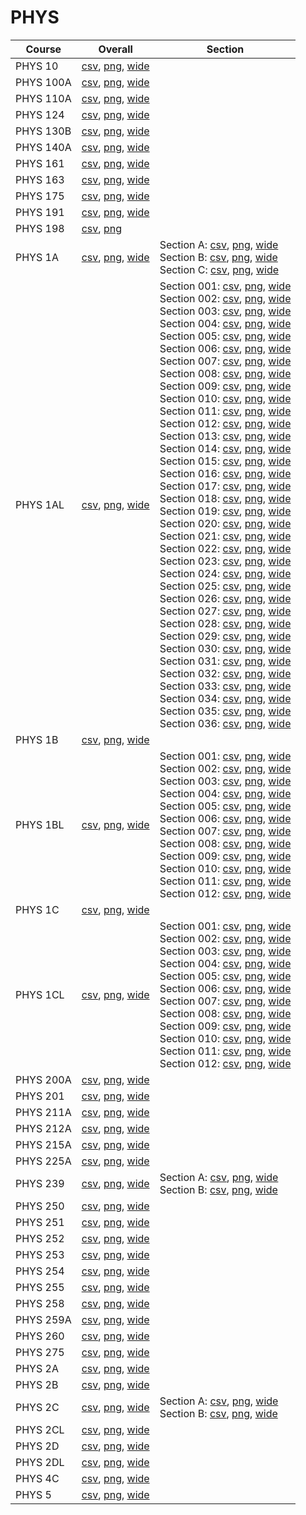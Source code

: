 # PHYS

| Course | Overall | Section |
| ------ | ------- | ------- |
| PHYS 10 | [csv](https://github.com/UCSD-Historical-Enrollment-Data/2023Fall/blob/main/overall/PHYS%2010.csv), [png](https://raw.githubusercontent.com/UCSD-Historical-Enrollment-Data/2023Fall/main/plot_overall/PHYS%2010.png), [wide](https://raw.githubusercontent.com/UCSD-Historical-Enrollment-Data/2023Fall/main/plot_overall_wide/PHYS%2010.png) |  |
| PHYS 100A | [csv](https://github.com/UCSD-Historical-Enrollment-Data/2023Fall/blob/main/overall/PHYS%20100A.csv), [png](https://raw.githubusercontent.com/UCSD-Historical-Enrollment-Data/2023Fall/main/plot_overall/PHYS%20100A.png), [wide](https://raw.githubusercontent.com/UCSD-Historical-Enrollment-Data/2023Fall/main/plot_overall_wide/PHYS%20100A.png) |  |
| PHYS 110A | [csv](https://github.com/UCSD-Historical-Enrollment-Data/2023Fall/blob/main/overall/PHYS%20110A.csv), [png](https://raw.githubusercontent.com/UCSD-Historical-Enrollment-Data/2023Fall/main/plot_overall/PHYS%20110A.png), [wide](https://raw.githubusercontent.com/UCSD-Historical-Enrollment-Data/2023Fall/main/plot_overall_wide/PHYS%20110A.png) |  |
| PHYS 124 | [csv](https://github.com/UCSD-Historical-Enrollment-Data/2023Fall/blob/main/overall/PHYS%20124.csv), [png](https://raw.githubusercontent.com/UCSD-Historical-Enrollment-Data/2023Fall/main/plot_overall/PHYS%20124.png), [wide](https://raw.githubusercontent.com/UCSD-Historical-Enrollment-Data/2023Fall/main/plot_overall_wide/PHYS%20124.png) |  |
| PHYS 130B | [csv](https://github.com/UCSD-Historical-Enrollment-Data/2023Fall/blob/main/overall/PHYS%20130B.csv), [png](https://raw.githubusercontent.com/UCSD-Historical-Enrollment-Data/2023Fall/main/plot_overall/PHYS%20130B.png), [wide](https://raw.githubusercontent.com/UCSD-Historical-Enrollment-Data/2023Fall/main/plot_overall_wide/PHYS%20130B.png) |  |
| PHYS 140A | [csv](https://github.com/UCSD-Historical-Enrollment-Data/2023Fall/blob/main/overall/PHYS%20140A.csv), [png](https://raw.githubusercontent.com/UCSD-Historical-Enrollment-Data/2023Fall/main/plot_overall/PHYS%20140A.png), [wide](https://raw.githubusercontent.com/UCSD-Historical-Enrollment-Data/2023Fall/main/plot_overall_wide/PHYS%20140A.png) |  |
| PHYS 161 | [csv](https://github.com/UCSD-Historical-Enrollment-Data/2023Fall/blob/main/overall/PHYS%20161.csv), [png](https://raw.githubusercontent.com/UCSD-Historical-Enrollment-Data/2023Fall/main/plot_overall/PHYS%20161.png), [wide](https://raw.githubusercontent.com/UCSD-Historical-Enrollment-Data/2023Fall/main/plot_overall_wide/PHYS%20161.png) |  |
| PHYS 163 | [csv](https://github.com/UCSD-Historical-Enrollment-Data/2023Fall/blob/main/overall/PHYS%20163.csv), [png](https://raw.githubusercontent.com/UCSD-Historical-Enrollment-Data/2023Fall/main/plot_overall/PHYS%20163.png), [wide](https://raw.githubusercontent.com/UCSD-Historical-Enrollment-Data/2023Fall/main/plot_overall_wide/PHYS%20163.png) |  |
| PHYS 175 | [csv](https://github.com/UCSD-Historical-Enrollment-Data/2023Fall/blob/main/overall/PHYS%20175.csv), [png](https://raw.githubusercontent.com/UCSD-Historical-Enrollment-Data/2023Fall/main/plot_overall/PHYS%20175.png), [wide](https://raw.githubusercontent.com/UCSD-Historical-Enrollment-Data/2023Fall/main/plot_overall_wide/PHYS%20175.png) |  |
| PHYS 191 | [csv](https://github.com/UCSD-Historical-Enrollment-Data/2023Fall/blob/main/overall/PHYS%20191.csv), [png](https://raw.githubusercontent.com/UCSD-Historical-Enrollment-Data/2023Fall/main/plot_overall/PHYS%20191.png), [wide](https://raw.githubusercontent.com/UCSD-Historical-Enrollment-Data/2023Fall/main/plot_overall_wide/PHYS%20191.png) |  |
| PHYS 198 | [csv](https://github.com/UCSD-Historical-Enrollment-Data/2023Fall/blob/main/overall/PHYS%20198.csv), [png](https://raw.githubusercontent.com/UCSD-Historical-Enrollment-Data/2023Fall/main/plot_overall/PHYS%20198.png) |  |
| PHYS 1A | [csv](https://github.com/UCSD-Historical-Enrollment-Data/2023Fall/blob/main/overall/PHYS%201A.csv), [png](https://raw.githubusercontent.com/UCSD-Historical-Enrollment-Data/2023Fall/main/plot_overall/PHYS%201A.png), [wide](https://raw.githubusercontent.com/UCSD-Historical-Enrollment-Data/2023Fall/main/plot_overall_wide/PHYS%201A.png) | Section A: [csv](https://github.com/UCSD-Historical-Enrollment-Data/2023Fall/blob/main/section/PHYS%201A_A.csv), [png](https://raw.githubusercontent.com/UCSD-Historical-Enrollment-Data/2023Fall/main/plot_section/PHYS%201A_A.png), [wide](https://raw.githubusercontent.com/UCSD-Historical-Enrollment-Data/2023Fall/main/plot_section_wide/PHYS%201A_A.png)<br>Section B: [csv](https://github.com/UCSD-Historical-Enrollment-Data/2023Fall/blob/main/section/PHYS%201A_B.csv), [png](https://raw.githubusercontent.com/UCSD-Historical-Enrollment-Data/2023Fall/main/plot_section/PHYS%201A_B.png), [wide](https://raw.githubusercontent.com/UCSD-Historical-Enrollment-Data/2023Fall/main/plot_section_wide/PHYS%201A_B.png)<br>Section C: [csv](https://github.com/UCSD-Historical-Enrollment-Data/2023Fall/blob/main/section/PHYS%201A_C.csv), [png](https://raw.githubusercontent.com/UCSD-Historical-Enrollment-Data/2023Fall/main/plot_section/PHYS%201A_C.png), [wide](https://raw.githubusercontent.com/UCSD-Historical-Enrollment-Data/2023Fall/main/plot_section_wide/PHYS%201A_C.png) |
| PHYS 1AL | [csv](https://github.com/UCSD-Historical-Enrollment-Data/2023Fall/blob/main/overall/PHYS%201AL.csv), [png](https://raw.githubusercontent.com/UCSD-Historical-Enrollment-Data/2023Fall/main/plot_overall/PHYS%201AL.png), [wide](https://raw.githubusercontent.com/UCSD-Historical-Enrollment-Data/2023Fall/main/plot_overall_wide/PHYS%201AL.png) | Section 001: [csv](https://github.com/UCSD-Historical-Enrollment-Data/2023Fall/blob/main/section/PHYS%201AL_001.csv), [png](https://raw.githubusercontent.com/UCSD-Historical-Enrollment-Data/2023Fall/main/plot_section/PHYS%201AL_001.png), [wide](https://raw.githubusercontent.com/UCSD-Historical-Enrollment-Data/2023Fall/main/plot_section_wide/PHYS%201AL_001.png)<br>Section 002: [csv](https://github.com/UCSD-Historical-Enrollment-Data/2023Fall/blob/main/section/PHYS%201AL_002.csv), [png](https://raw.githubusercontent.com/UCSD-Historical-Enrollment-Data/2023Fall/main/plot_section/PHYS%201AL_002.png), [wide](https://raw.githubusercontent.com/UCSD-Historical-Enrollment-Data/2023Fall/main/plot_section_wide/PHYS%201AL_002.png)<br>Section 003: [csv](https://github.com/UCSD-Historical-Enrollment-Data/2023Fall/blob/main/section/PHYS%201AL_003.csv), [png](https://raw.githubusercontent.com/UCSD-Historical-Enrollment-Data/2023Fall/main/plot_section/PHYS%201AL_003.png), [wide](https://raw.githubusercontent.com/UCSD-Historical-Enrollment-Data/2023Fall/main/plot_section_wide/PHYS%201AL_003.png)<br>Section 004: [csv](https://github.com/UCSD-Historical-Enrollment-Data/2023Fall/blob/main/section/PHYS%201AL_004.csv), [png](https://raw.githubusercontent.com/UCSD-Historical-Enrollment-Data/2023Fall/main/plot_section/PHYS%201AL_004.png), [wide](https://raw.githubusercontent.com/UCSD-Historical-Enrollment-Data/2023Fall/main/plot_section_wide/PHYS%201AL_004.png)<br>Section 005: [csv](https://github.com/UCSD-Historical-Enrollment-Data/2023Fall/blob/main/section/PHYS%201AL_005.csv), [png](https://raw.githubusercontent.com/UCSD-Historical-Enrollment-Data/2023Fall/main/plot_section/PHYS%201AL_005.png), [wide](https://raw.githubusercontent.com/UCSD-Historical-Enrollment-Data/2023Fall/main/plot_section_wide/PHYS%201AL_005.png)<br>Section 006: [csv](https://github.com/UCSD-Historical-Enrollment-Data/2023Fall/blob/main/section/PHYS%201AL_006.csv), [png](https://raw.githubusercontent.com/UCSD-Historical-Enrollment-Data/2023Fall/main/plot_section/PHYS%201AL_006.png), [wide](https://raw.githubusercontent.com/UCSD-Historical-Enrollment-Data/2023Fall/main/plot_section_wide/PHYS%201AL_006.png)<br>Section 007: [csv](https://github.com/UCSD-Historical-Enrollment-Data/2023Fall/blob/main/section/PHYS%201AL_007.csv), [png](https://raw.githubusercontent.com/UCSD-Historical-Enrollment-Data/2023Fall/main/plot_section/PHYS%201AL_007.png), [wide](https://raw.githubusercontent.com/UCSD-Historical-Enrollment-Data/2023Fall/main/plot_section_wide/PHYS%201AL_007.png)<br>Section 008: [csv](https://github.com/UCSD-Historical-Enrollment-Data/2023Fall/blob/main/section/PHYS%201AL_008.csv), [png](https://raw.githubusercontent.com/UCSD-Historical-Enrollment-Data/2023Fall/main/plot_section/PHYS%201AL_008.png), [wide](https://raw.githubusercontent.com/UCSD-Historical-Enrollment-Data/2023Fall/main/plot_section_wide/PHYS%201AL_008.png)<br>Section 009: [csv](https://github.com/UCSD-Historical-Enrollment-Data/2023Fall/blob/main/section/PHYS%201AL_009.csv), [png](https://raw.githubusercontent.com/UCSD-Historical-Enrollment-Data/2023Fall/main/plot_section/PHYS%201AL_009.png), [wide](https://raw.githubusercontent.com/UCSD-Historical-Enrollment-Data/2023Fall/main/plot_section_wide/PHYS%201AL_009.png)<br>Section 010: [csv](https://github.com/UCSD-Historical-Enrollment-Data/2023Fall/blob/main/section/PHYS%201AL_010.csv), [png](https://raw.githubusercontent.com/UCSD-Historical-Enrollment-Data/2023Fall/main/plot_section/PHYS%201AL_010.png), [wide](https://raw.githubusercontent.com/UCSD-Historical-Enrollment-Data/2023Fall/main/plot_section_wide/PHYS%201AL_010.png)<br>Section 011: [csv](https://github.com/UCSD-Historical-Enrollment-Data/2023Fall/blob/main/section/PHYS%201AL_011.csv), [png](https://raw.githubusercontent.com/UCSD-Historical-Enrollment-Data/2023Fall/main/plot_section/PHYS%201AL_011.png), [wide](https://raw.githubusercontent.com/UCSD-Historical-Enrollment-Data/2023Fall/main/plot_section_wide/PHYS%201AL_011.png)<br>Section 012: [csv](https://github.com/UCSD-Historical-Enrollment-Data/2023Fall/blob/main/section/PHYS%201AL_012.csv), [png](https://raw.githubusercontent.com/UCSD-Historical-Enrollment-Data/2023Fall/main/plot_section/PHYS%201AL_012.png), [wide](https://raw.githubusercontent.com/UCSD-Historical-Enrollment-Data/2023Fall/main/plot_section_wide/PHYS%201AL_012.png)<br>Section 013: [csv](https://github.com/UCSD-Historical-Enrollment-Data/2023Fall/blob/main/section/PHYS%201AL_013.csv), [png](https://raw.githubusercontent.com/UCSD-Historical-Enrollment-Data/2023Fall/main/plot_section/PHYS%201AL_013.png), [wide](https://raw.githubusercontent.com/UCSD-Historical-Enrollment-Data/2023Fall/main/plot_section_wide/PHYS%201AL_013.png)<br>Section 014: [csv](https://github.com/UCSD-Historical-Enrollment-Data/2023Fall/blob/main/section/PHYS%201AL_014.csv), [png](https://raw.githubusercontent.com/UCSD-Historical-Enrollment-Data/2023Fall/main/plot_section/PHYS%201AL_014.png), [wide](https://raw.githubusercontent.com/UCSD-Historical-Enrollment-Data/2023Fall/main/plot_section_wide/PHYS%201AL_014.png)<br>Section 015: [csv](https://github.com/UCSD-Historical-Enrollment-Data/2023Fall/blob/main/section/PHYS%201AL_015.csv), [png](https://raw.githubusercontent.com/UCSD-Historical-Enrollment-Data/2023Fall/main/plot_section/PHYS%201AL_015.png), [wide](https://raw.githubusercontent.com/UCSD-Historical-Enrollment-Data/2023Fall/main/plot_section_wide/PHYS%201AL_015.png)<br>Section 016: [csv](https://github.com/UCSD-Historical-Enrollment-Data/2023Fall/blob/main/section/PHYS%201AL_016.csv), [png](https://raw.githubusercontent.com/UCSD-Historical-Enrollment-Data/2023Fall/main/plot_section/PHYS%201AL_016.png), [wide](https://raw.githubusercontent.com/UCSD-Historical-Enrollment-Data/2023Fall/main/plot_section_wide/PHYS%201AL_016.png)<br>Section 017: [csv](https://github.com/UCSD-Historical-Enrollment-Data/2023Fall/blob/main/section/PHYS%201AL_017.csv), [png](https://raw.githubusercontent.com/UCSD-Historical-Enrollment-Data/2023Fall/main/plot_section/PHYS%201AL_017.png), [wide](https://raw.githubusercontent.com/UCSD-Historical-Enrollment-Data/2023Fall/main/plot_section_wide/PHYS%201AL_017.png)<br>Section 018: [csv](https://github.com/UCSD-Historical-Enrollment-Data/2023Fall/blob/main/section/PHYS%201AL_018.csv), [png](https://raw.githubusercontent.com/UCSD-Historical-Enrollment-Data/2023Fall/main/plot_section/PHYS%201AL_018.png), [wide](https://raw.githubusercontent.com/UCSD-Historical-Enrollment-Data/2023Fall/main/plot_section_wide/PHYS%201AL_018.png)<br>Section 019: [csv](https://github.com/UCSD-Historical-Enrollment-Data/2023Fall/blob/main/section/PHYS%201AL_019.csv), [png](https://raw.githubusercontent.com/UCSD-Historical-Enrollment-Data/2023Fall/main/plot_section/PHYS%201AL_019.png), [wide](https://raw.githubusercontent.com/UCSD-Historical-Enrollment-Data/2023Fall/main/plot_section_wide/PHYS%201AL_019.png)<br>Section 020: [csv](https://github.com/UCSD-Historical-Enrollment-Data/2023Fall/blob/main/section/PHYS%201AL_020.csv), [png](https://raw.githubusercontent.com/UCSD-Historical-Enrollment-Data/2023Fall/main/plot_section/PHYS%201AL_020.png), [wide](https://raw.githubusercontent.com/UCSD-Historical-Enrollment-Data/2023Fall/main/plot_section_wide/PHYS%201AL_020.png)<br>Section 021: [csv](https://github.com/UCSD-Historical-Enrollment-Data/2023Fall/blob/main/section/PHYS%201AL_021.csv), [png](https://raw.githubusercontent.com/UCSD-Historical-Enrollment-Data/2023Fall/main/plot_section/PHYS%201AL_021.png), [wide](https://raw.githubusercontent.com/UCSD-Historical-Enrollment-Data/2023Fall/main/plot_section_wide/PHYS%201AL_021.png)<br>Section 022: [csv](https://github.com/UCSD-Historical-Enrollment-Data/2023Fall/blob/main/section/PHYS%201AL_022.csv), [png](https://raw.githubusercontent.com/UCSD-Historical-Enrollment-Data/2023Fall/main/plot_section/PHYS%201AL_022.png), [wide](https://raw.githubusercontent.com/UCSD-Historical-Enrollment-Data/2023Fall/main/plot_section_wide/PHYS%201AL_022.png)<br>Section 023: [csv](https://github.com/UCSD-Historical-Enrollment-Data/2023Fall/blob/main/section/PHYS%201AL_023.csv), [png](https://raw.githubusercontent.com/UCSD-Historical-Enrollment-Data/2023Fall/main/plot_section/PHYS%201AL_023.png), [wide](https://raw.githubusercontent.com/UCSD-Historical-Enrollment-Data/2023Fall/main/plot_section_wide/PHYS%201AL_023.png)<br>Section 024: [csv](https://github.com/UCSD-Historical-Enrollment-Data/2023Fall/blob/main/section/PHYS%201AL_024.csv), [png](https://raw.githubusercontent.com/UCSD-Historical-Enrollment-Data/2023Fall/main/plot_section/PHYS%201AL_024.png), [wide](https://raw.githubusercontent.com/UCSD-Historical-Enrollment-Data/2023Fall/main/plot_section_wide/PHYS%201AL_024.png)<br>Section 025: [csv](https://github.com/UCSD-Historical-Enrollment-Data/2023Fall/blob/main/section/PHYS%201AL_025.csv), [png](https://raw.githubusercontent.com/UCSD-Historical-Enrollment-Data/2023Fall/main/plot_section/PHYS%201AL_025.png), [wide](https://raw.githubusercontent.com/UCSD-Historical-Enrollment-Data/2023Fall/main/plot_section_wide/PHYS%201AL_025.png)<br>Section 026: [csv](https://github.com/UCSD-Historical-Enrollment-Data/2023Fall/blob/main/section/PHYS%201AL_026.csv), [png](https://raw.githubusercontent.com/UCSD-Historical-Enrollment-Data/2023Fall/main/plot_section/PHYS%201AL_026.png), [wide](https://raw.githubusercontent.com/UCSD-Historical-Enrollment-Data/2023Fall/main/plot_section_wide/PHYS%201AL_026.png)<br>Section 027: [csv](https://github.com/UCSD-Historical-Enrollment-Data/2023Fall/blob/main/section/PHYS%201AL_027.csv), [png](https://raw.githubusercontent.com/UCSD-Historical-Enrollment-Data/2023Fall/main/plot_section/PHYS%201AL_027.png), [wide](https://raw.githubusercontent.com/UCSD-Historical-Enrollment-Data/2023Fall/main/plot_section_wide/PHYS%201AL_027.png)<br>Section 028: [csv](https://github.com/UCSD-Historical-Enrollment-Data/2023Fall/blob/main/section/PHYS%201AL_028.csv), [png](https://raw.githubusercontent.com/UCSD-Historical-Enrollment-Data/2023Fall/main/plot_section/PHYS%201AL_028.png), [wide](https://raw.githubusercontent.com/UCSD-Historical-Enrollment-Data/2023Fall/main/plot_section_wide/PHYS%201AL_028.png)<br>Section 029: [csv](https://github.com/UCSD-Historical-Enrollment-Data/2023Fall/blob/main/section/PHYS%201AL_029.csv), [png](https://raw.githubusercontent.com/UCSD-Historical-Enrollment-Data/2023Fall/main/plot_section/PHYS%201AL_029.png), [wide](https://raw.githubusercontent.com/UCSD-Historical-Enrollment-Data/2023Fall/main/plot_section_wide/PHYS%201AL_029.png)<br>Section 030: [csv](https://github.com/UCSD-Historical-Enrollment-Data/2023Fall/blob/main/section/PHYS%201AL_030.csv), [png](https://raw.githubusercontent.com/UCSD-Historical-Enrollment-Data/2023Fall/main/plot_section/PHYS%201AL_030.png), [wide](https://raw.githubusercontent.com/UCSD-Historical-Enrollment-Data/2023Fall/main/plot_section_wide/PHYS%201AL_030.png)<br>Section 031: [csv](https://github.com/UCSD-Historical-Enrollment-Data/2023Fall/blob/main/section/PHYS%201AL_031.csv), [png](https://raw.githubusercontent.com/UCSD-Historical-Enrollment-Data/2023Fall/main/plot_section/PHYS%201AL_031.png), [wide](https://raw.githubusercontent.com/UCSD-Historical-Enrollment-Data/2023Fall/main/plot_section_wide/PHYS%201AL_031.png)<br>Section 032: [csv](https://github.com/UCSD-Historical-Enrollment-Data/2023Fall/blob/main/section/PHYS%201AL_032.csv), [png](https://raw.githubusercontent.com/UCSD-Historical-Enrollment-Data/2023Fall/main/plot_section/PHYS%201AL_032.png), [wide](https://raw.githubusercontent.com/UCSD-Historical-Enrollment-Data/2023Fall/main/plot_section_wide/PHYS%201AL_032.png)<br>Section 033: [csv](https://github.com/UCSD-Historical-Enrollment-Data/2023Fall/blob/main/section/PHYS%201AL_033.csv), [png](https://raw.githubusercontent.com/UCSD-Historical-Enrollment-Data/2023Fall/main/plot_section/PHYS%201AL_033.png), [wide](https://raw.githubusercontent.com/UCSD-Historical-Enrollment-Data/2023Fall/main/plot_section_wide/PHYS%201AL_033.png)<br>Section 034: [csv](https://github.com/UCSD-Historical-Enrollment-Data/2023Fall/blob/main/section/PHYS%201AL_034.csv), [png](https://raw.githubusercontent.com/UCSD-Historical-Enrollment-Data/2023Fall/main/plot_section/PHYS%201AL_034.png), [wide](https://raw.githubusercontent.com/UCSD-Historical-Enrollment-Data/2023Fall/main/plot_section_wide/PHYS%201AL_034.png)<br>Section 035: [csv](https://github.com/UCSD-Historical-Enrollment-Data/2023Fall/blob/main/section/PHYS%201AL_035.csv), [png](https://raw.githubusercontent.com/UCSD-Historical-Enrollment-Data/2023Fall/main/plot_section/PHYS%201AL_035.png), [wide](https://raw.githubusercontent.com/UCSD-Historical-Enrollment-Data/2023Fall/main/plot_section_wide/PHYS%201AL_035.png)<br>Section 036: [csv](https://github.com/UCSD-Historical-Enrollment-Data/2023Fall/blob/main/section/PHYS%201AL_036.csv), [png](https://raw.githubusercontent.com/UCSD-Historical-Enrollment-Data/2023Fall/main/plot_section/PHYS%201AL_036.png), [wide](https://raw.githubusercontent.com/UCSD-Historical-Enrollment-Data/2023Fall/main/plot_section_wide/PHYS%201AL_036.png) |
| PHYS 1B | [csv](https://github.com/UCSD-Historical-Enrollment-Data/2023Fall/blob/main/overall/PHYS%201B.csv), [png](https://raw.githubusercontent.com/UCSD-Historical-Enrollment-Data/2023Fall/main/plot_overall/PHYS%201B.png), [wide](https://raw.githubusercontent.com/UCSD-Historical-Enrollment-Data/2023Fall/main/plot_overall_wide/PHYS%201B.png) |  |
| PHYS 1BL | [csv](https://github.com/UCSD-Historical-Enrollment-Data/2023Fall/blob/main/overall/PHYS%201BL.csv), [png](https://raw.githubusercontent.com/UCSD-Historical-Enrollment-Data/2023Fall/main/plot_overall/PHYS%201BL.png), [wide](https://raw.githubusercontent.com/UCSD-Historical-Enrollment-Data/2023Fall/main/plot_overall_wide/PHYS%201BL.png) | Section 001: [csv](https://github.com/UCSD-Historical-Enrollment-Data/2023Fall/blob/main/section/PHYS%201BL_001.csv), [png](https://raw.githubusercontent.com/UCSD-Historical-Enrollment-Data/2023Fall/main/plot_section/PHYS%201BL_001.png), [wide](https://raw.githubusercontent.com/UCSD-Historical-Enrollment-Data/2023Fall/main/plot_section_wide/PHYS%201BL_001.png)<br>Section 002: [csv](https://github.com/UCSD-Historical-Enrollment-Data/2023Fall/blob/main/section/PHYS%201BL_002.csv), [png](https://raw.githubusercontent.com/UCSD-Historical-Enrollment-Data/2023Fall/main/plot_section/PHYS%201BL_002.png), [wide](https://raw.githubusercontent.com/UCSD-Historical-Enrollment-Data/2023Fall/main/plot_section_wide/PHYS%201BL_002.png)<br>Section 003: [csv](https://github.com/UCSD-Historical-Enrollment-Data/2023Fall/blob/main/section/PHYS%201BL_003.csv), [png](https://raw.githubusercontent.com/UCSD-Historical-Enrollment-Data/2023Fall/main/plot_section/PHYS%201BL_003.png), [wide](https://raw.githubusercontent.com/UCSD-Historical-Enrollment-Data/2023Fall/main/plot_section_wide/PHYS%201BL_003.png)<br>Section 004: [csv](https://github.com/UCSD-Historical-Enrollment-Data/2023Fall/blob/main/section/PHYS%201BL_004.csv), [png](https://raw.githubusercontent.com/UCSD-Historical-Enrollment-Data/2023Fall/main/plot_section/PHYS%201BL_004.png), [wide](https://raw.githubusercontent.com/UCSD-Historical-Enrollment-Data/2023Fall/main/plot_section_wide/PHYS%201BL_004.png)<br>Section 005: [csv](https://github.com/UCSD-Historical-Enrollment-Data/2023Fall/blob/main/section/PHYS%201BL_005.csv), [png](https://raw.githubusercontent.com/UCSD-Historical-Enrollment-Data/2023Fall/main/plot_section/PHYS%201BL_005.png), [wide](https://raw.githubusercontent.com/UCSD-Historical-Enrollment-Data/2023Fall/main/plot_section_wide/PHYS%201BL_005.png)<br>Section 006: [csv](https://github.com/UCSD-Historical-Enrollment-Data/2023Fall/blob/main/section/PHYS%201BL_006.csv), [png](https://raw.githubusercontent.com/UCSD-Historical-Enrollment-Data/2023Fall/main/plot_section/PHYS%201BL_006.png), [wide](https://raw.githubusercontent.com/UCSD-Historical-Enrollment-Data/2023Fall/main/plot_section_wide/PHYS%201BL_006.png)<br>Section 007: [csv](https://github.com/UCSD-Historical-Enrollment-Data/2023Fall/blob/main/section/PHYS%201BL_007.csv), [png](https://raw.githubusercontent.com/UCSD-Historical-Enrollment-Data/2023Fall/main/plot_section/PHYS%201BL_007.png), [wide](https://raw.githubusercontent.com/UCSD-Historical-Enrollment-Data/2023Fall/main/plot_section_wide/PHYS%201BL_007.png)<br>Section 008: [csv](https://github.com/UCSD-Historical-Enrollment-Data/2023Fall/blob/main/section/PHYS%201BL_008.csv), [png](https://raw.githubusercontent.com/UCSD-Historical-Enrollment-Data/2023Fall/main/plot_section/PHYS%201BL_008.png), [wide](https://raw.githubusercontent.com/UCSD-Historical-Enrollment-Data/2023Fall/main/plot_section_wide/PHYS%201BL_008.png)<br>Section 009: [csv](https://github.com/UCSD-Historical-Enrollment-Data/2023Fall/blob/main/section/PHYS%201BL_009.csv), [png](https://raw.githubusercontent.com/UCSD-Historical-Enrollment-Data/2023Fall/main/plot_section/PHYS%201BL_009.png), [wide](https://raw.githubusercontent.com/UCSD-Historical-Enrollment-Data/2023Fall/main/plot_section_wide/PHYS%201BL_009.png)<br>Section 010: [csv](https://github.com/UCSD-Historical-Enrollment-Data/2023Fall/blob/main/section/PHYS%201BL_010.csv), [png](https://raw.githubusercontent.com/UCSD-Historical-Enrollment-Data/2023Fall/main/plot_section/PHYS%201BL_010.png), [wide](https://raw.githubusercontent.com/UCSD-Historical-Enrollment-Data/2023Fall/main/plot_section_wide/PHYS%201BL_010.png)<br>Section 011: [csv](https://github.com/UCSD-Historical-Enrollment-Data/2023Fall/blob/main/section/PHYS%201BL_011.csv), [png](https://raw.githubusercontent.com/UCSD-Historical-Enrollment-Data/2023Fall/main/plot_section/PHYS%201BL_011.png), [wide](https://raw.githubusercontent.com/UCSD-Historical-Enrollment-Data/2023Fall/main/plot_section_wide/PHYS%201BL_011.png)<br>Section 012: [csv](https://github.com/UCSD-Historical-Enrollment-Data/2023Fall/blob/main/section/PHYS%201BL_012.csv), [png](https://raw.githubusercontent.com/UCSD-Historical-Enrollment-Data/2023Fall/main/plot_section/PHYS%201BL_012.png), [wide](https://raw.githubusercontent.com/UCSD-Historical-Enrollment-Data/2023Fall/main/plot_section_wide/PHYS%201BL_012.png) |
| PHYS 1C | [csv](https://github.com/UCSD-Historical-Enrollment-Data/2023Fall/blob/main/overall/PHYS%201C.csv), [png](https://raw.githubusercontent.com/UCSD-Historical-Enrollment-Data/2023Fall/main/plot_overall/PHYS%201C.png), [wide](https://raw.githubusercontent.com/UCSD-Historical-Enrollment-Data/2023Fall/main/plot_overall_wide/PHYS%201C.png) |  |
| PHYS 1CL | [csv](https://github.com/UCSD-Historical-Enrollment-Data/2023Fall/blob/main/overall/PHYS%201CL.csv), [png](https://raw.githubusercontent.com/UCSD-Historical-Enrollment-Data/2023Fall/main/plot_overall/PHYS%201CL.png), [wide](https://raw.githubusercontent.com/UCSD-Historical-Enrollment-Data/2023Fall/main/plot_overall_wide/PHYS%201CL.png) | Section 001: [csv](https://github.com/UCSD-Historical-Enrollment-Data/2023Fall/blob/main/section/PHYS%201CL_001.csv), [png](https://raw.githubusercontent.com/UCSD-Historical-Enrollment-Data/2023Fall/main/plot_section/PHYS%201CL_001.png), [wide](https://raw.githubusercontent.com/UCSD-Historical-Enrollment-Data/2023Fall/main/plot_section_wide/PHYS%201CL_001.png)<br>Section 002: [csv](https://github.com/UCSD-Historical-Enrollment-Data/2023Fall/blob/main/section/PHYS%201CL_002.csv), [png](https://raw.githubusercontent.com/UCSD-Historical-Enrollment-Data/2023Fall/main/plot_section/PHYS%201CL_002.png), [wide](https://raw.githubusercontent.com/UCSD-Historical-Enrollment-Data/2023Fall/main/plot_section_wide/PHYS%201CL_002.png)<br>Section 003: [csv](https://github.com/UCSD-Historical-Enrollment-Data/2023Fall/blob/main/section/PHYS%201CL_003.csv), [png](https://raw.githubusercontent.com/UCSD-Historical-Enrollment-Data/2023Fall/main/plot_section/PHYS%201CL_003.png), [wide](https://raw.githubusercontent.com/UCSD-Historical-Enrollment-Data/2023Fall/main/plot_section_wide/PHYS%201CL_003.png)<br>Section 004: [csv](https://github.com/UCSD-Historical-Enrollment-Data/2023Fall/blob/main/section/PHYS%201CL_004.csv), [png](https://raw.githubusercontent.com/UCSD-Historical-Enrollment-Data/2023Fall/main/plot_section/PHYS%201CL_004.png), [wide](https://raw.githubusercontent.com/UCSD-Historical-Enrollment-Data/2023Fall/main/plot_section_wide/PHYS%201CL_004.png)<br>Section 005: [csv](https://github.com/UCSD-Historical-Enrollment-Data/2023Fall/blob/main/section/PHYS%201CL_005.csv), [png](https://raw.githubusercontent.com/UCSD-Historical-Enrollment-Data/2023Fall/main/plot_section/PHYS%201CL_005.png), [wide](https://raw.githubusercontent.com/UCSD-Historical-Enrollment-Data/2023Fall/main/plot_section_wide/PHYS%201CL_005.png)<br>Section 006: [csv](https://github.com/UCSD-Historical-Enrollment-Data/2023Fall/blob/main/section/PHYS%201CL_006.csv), [png](https://raw.githubusercontent.com/UCSD-Historical-Enrollment-Data/2023Fall/main/plot_section/PHYS%201CL_006.png), [wide](https://raw.githubusercontent.com/UCSD-Historical-Enrollment-Data/2023Fall/main/plot_section_wide/PHYS%201CL_006.png)<br>Section 007: [csv](https://github.com/UCSD-Historical-Enrollment-Data/2023Fall/blob/main/section/PHYS%201CL_007.csv), [png](https://raw.githubusercontent.com/UCSD-Historical-Enrollment-Data/2023Fall/main/plot_section/PHYS%201CL_007.png), [wide](https://raw.githubusercontent.com/UCSD-Historical-Enrollment-Data/2023Fall/main/plot_section_wide/PHYS%201CL_007.png)<br>Section 008: [csv](https://github.com/UCSD-Historical-Enrollment-Data/2023Fall/blob/main/section/PHYS%201CL_008.csv), [png](https://raw.githubusercontent.com/UCSD-Historical-Enrollment-Data/2023Fall/main/plot_section/PHYS%201CL_008.png), [wide](https://raw.githubusercontent.com/UCSD-Historical-Enrollment-Data/2023Fall/main/plot_section_wide/PHYS%201CL_008.png)<br>Section 009: [csv](https://github.com/UCSD-Historical-Enrollment-Data/2023Fall/blob/main/section/PHYS%201CL_009.csv), [png](https://raw.githubusercontent.com/UCSD-Historical-Enrollment-Data/2023Fall/main/plot_section/PHYS%201CL_009.png), [wide](https://raw.githubusercontent.com/UCSD-Historical-Enrollment-Data/2023Fall/main/plot_section_wide/PHYS%201CL_009.png)<br>Section 010: [csv](https://github.com/UCSD-Historical-Enrollment-Data/2023Fall/blob/main/section/PHYS%201CL_010.csv), [png](https://raw.githubusercontent.com/UCSD-Historical-Enrollment-Data/2023Fall/main/plot_section/PHYS%201CL_010.png), [wide](https://raw.githubusercontent.com/UCSD-Historical-Enrollment-Data/2023Fall/main/plot_section_wide/PHYS%201CL_010.png)<br>Section 011: [csv](https://github.com/UCSD-Historical-Enrollment-Data/2023Fall/blob/main/section/PHYS%201CL_011.csv), [png](https://raw.githubusercontent.com/UCSD-Historical-Enrollment-Data/2023Fall/main/plot_section/PHYS%201CL_011.png), [wide](https://raw.githubusercontent.com/UCSD-Historical-Enrollment-Data/2023Fall/main/plot_section_wide/PHYS%201CL_011.png)<br>Section 012: [csv](https://github.com/UCSD-Historical-Enrollment-Data/2023Fall/blob/main/section/PHYS%201CL_012.csv), [png](https://raw.githubusercontent.com/UCSD-Historical-Enrollment-Data/2023Fall/main/plot_section/PHYS%201CL_012.png), [wide](https://raw.githubusercontent.com/UCSD-Historical-Enrollment-Data/2023Fall/main/plot_section_wide/PHYS%201CL_012.png) |
| PHYS 200A | [csv](https://github.com/UCSD-Historical-Enrollment-Data/2023Fall/blob/main/overall/PHYS%20200A.csv), [png](https://raw.githubusercontent.com/UCSD-Historical-Enrollment-Data/2023Fall/main/plot_overall/PHYS%20200A.png), [wide](https://raw.githubusercontent.com/UCSD-Historical-Enrollment-Data/2023Fall/main/plot_overall_wide/PHYS%20200A.png) |  |
| PHYS 201 | [csv](https://github.com/UCSD-Historical-Enrollment-Data/2023Fall/blob/main/overall/PHYS%20201.csv), [png](https://raw.githubusercontent.com/UCSD-Historical-Enrollment-Data/2023Fall/main/plot_overall/PHYS%20201.png), [wide](https://raw.githubusercontent.com/UCSD-Historical-Enrollment-Data/2023Fall/main/plot_overall_wide/PHYS%20201.png) |  |
| PHYS 211A | [csv](https://github.com/UCSD-Historical-Enrollment-Data/2023Fall/blob/main/overall/PHYS%20211A.csv), [png](https://raw.githubusercontent.com/UCSD-Historical-Enrollment-Data/2023Fall/main/plot_overall/PHYS%20211A.png), [wide](https://raw.githubusercontent.com/UCSD-Historical-Enrollment-Data/2023Fall/main/plot_overall_wide/PHYS%20211A.png) |  |
| PHYS 212A | [csv](https://github.com/UCSD-Historical-Enrollment-Data/2023Fall/blob/main/overall/PHYS%20212A.csv), [png](https://raw.githubusercontent.com/UCSD-Historical-Enrollment-Data/2023Fall/main/plot_overall/PHYS%20212A.png), [wide](https://raw.githubusercontent.com/UCSD-Historical-Enrollment-Data/2023Fall/main/plot_overall_wide/PHYS%20212A.png) |  |
| PHYS 215A | [csv](https://github.com/UCSD-Historical-Enrollment-Data/2023Fall/blob/main/overall/PHYS%20215A.csv), [png](https://raw.githubusercontent.com/UCSD-Historical-Enrollment-Data/2023Fall/main/plot_overall/PHYS%20215A.png), [wide](https://raw.githubusercontent.com/UCSD-Historical-Enrollment-Data/2023Fall/main/plot_overall_wide/PHYS%20215A.png) |  |
| PHYS 225A | [csv](https://github.com/UCSD-Historical-Enrollment-Data/2023Fall/blob/main/overall/PHYS%20225A.csv), [png](https://raw.githubusercontent.com/UCSD-Historical-Enrollment-Data/2023Fall/main/plot_overall/PHYS%20225A.png), [wide](https://raw.githubusercontent.com/UCSD-Historical-Enrollment-Data/2023Fall/main/plot_overall_wide/PHYS%20225A.png) |  |
| PHYS 239 | [csv](https://github.com/UCSD-Historical-Enrollment-Data/2023Fall/blob/main/overall/PHYS%20239.csv), [png](https://raw.githubusercontent.com/UCSD-Historical-Enrollment-Data/2023Fall/main/plot_overall/PHYS%20239.png), [wide](https://raw.githubusercontent.com/UCSD-Historical-Enrollment-Data/2023Fall/main/plot_overall_wide/PHYS%20239.png) | Section A: [csv](https://github.com/UCSD-Historical-Enrollment-Data/2023Fall/blob/main/section/PHYS%20239_A.csv), [png](https://raw.githubusercontent.com/UCSD-Historical-Enrollment-Data/2023Fall/main/plot_section/PHYS%20239_A.png), [wide](https://raw.githubusercontent.com/UCSD-Historical-Enrollment-Data/2023Fall/main/plot_section_wide/PHYS%20239_A.png)<br>Section B: [csv](https://github.com/UCSD-Historical-Enrollment-Data/2023Fall/blob/main/section/PHYS%20239_B.csv), [png](https://raw.githubusercontent.com/UCSD-Historical-Enrollment-Data/2023Fall/main/plot_section/PHYS%20239_B.png), [wide](https://raw.githubusercontent.com/UCSD-Historical-Enrollment-Data/2023Fall/main/plot_section_wide/PHYS%20239_B.png) |
| PHYS 250 | [csv](https://github.com/UCSD-Historical-Enrollment-Data/2023Fall/blob/main/overall/PHYS%20250.csv), [png](https://raw.githubusercontent.com/UCSD-Historical-Enrollment-Data/2023Fall/main/plot_overall/PHYS%20250.png), [wide](https://raw.githubusercontent.com/UCSD-Historical-Enrollment-Data/2023Fall/main/plot_overall_wide/PHYS%20250.png) |  |
| PHYS 251 | [csv](https://github.com/UCSD-Historical-Enrollment-Data/2023Fall/blob/main/overall/PHYS%20251.csv), [png](https://raw.githubusercontent.com/UCSD-Historical-Enrollment-Data/2023Fall/main/plot_overall/PHYS%20251.png), [wide](https://raw.githubusercontent.com/UCSD-Historical-Enrollment-Data/2023Fall/main/plot_overall_wide/PHYS%20251.png) |  |
| PHYS 252 | [csv](https://github.com/UCSD-Historical-Enrollment-Data/2023Fall/blob/main/overall/PHYS%20252.csv), [png](https://raw.githubusercontent.com/UCSD-Historical-Enrollment-Data/2023Fall/main/plot_overall/PHYS%20252.png), [wide](https://raw.githubusercontent.com/UCSD-Historical-Enrollment-Data/2023Fall/main/plot_overall_wide/PHYS%20252.png) |  |
| PHYS 253 | [csv](https://github.com/UCSD-Historical-Enrollment-Data/2023Fall/blob/main/overall/PHYS%20253.csv), [png](https://raw.githubusercontent.com/UCSD-Historical-Enrollment-Data/2023Fall/main/plot_overall/PHYS%20253.png), [wide](https://raw.githubusercontent.com/UCSD-Historical-Enrollment-Data/2023Fall/main/plot_overall_wide/PHYS%20253.png) |  |
| PHYS 254 | [csv](https://github.com/UCSD-Historical-Enrollment-Data/2023Fall/blob/main/overall/PHYS%20254.csv), [png](https://raw.githubusercontent.com/UCSD-Historical-Enrollment-Data/2023Fall/main/plot_overall/PHYS%20254.png), [wide](https://raw.githubusercontent.com/UCSD-Historical-Enrollment-Data/2023Fall/main/plot_overall_wide/PHYS%20254.png) |  |
| PHYS 255 | [csv](https://github.com/UCSD-Historical-Enrollment-Data/2023Fall/blob/main/overall/PHYS%20255.csv), [png](https://raw.githubusercontent.com/UCSD-Historical-Enrollment-Data/2023Fall/main/plot_overall/PHYS%20255.png), [wide](https://raw.githubusercontent.com/UCSD-Historical-Enrollment-Data/2023Fall/main/plot_overall_wide/PHYS%20255.png) |  |
| PHYS 258 | [csv](https://github.com/UCSD-Historical-Enrollment-Data/2023Fall/blob/main/overall/PHYS%20258.csv), [png](https://raw.githubusercontent.com/UCSD-Historical-Enrollment-Data/2023Fall/main/plot_overall/PHYS%20258.png), [wide](https://raw.githubusercontent.com/UCSD-Historical-Enrollment-Data/2023Fall/main/plot_overall_wide/PHYS%20258.png) |  |
| PHYS 259A | [csv](https://github.com/UCSD-Historical-Enrollment-Data/2023Fall/blob/main/overall/PHYS%20259A.csv), [png](https://raw.githubusercontent.com/UCSD-Historical-Enrollment-Data/2023Fall/main/plot_overall/PHYS%20259A.png), [wide](https://raw.githubusercontent.com/UCSD-Historical-Enrollment-Data/2023Fall/main/plot_overall_wide/PHYS%20259A.png) |  |
| PHYS 260 | [csv](https://github.com/UCSD-Historical-Enrollment-Data/2023Fall/blob/main/overall/PHYS%20260.csv), [png](https://raw.githubusercontent.com/UCSD-Historical-Enrollment-Data/2023Fall/main/plot_overall/PHYS%20260.png), [wide](https://raw.githubusercontent.com/UCSD-Historical-Enrollment-Data/2023Fall/main/plot_overall_wide/PHYS%20260.png) |  |
| PHYS 275 | [csv](https://github.com/UCSD-Historical-Enrollment-Data/2023Fall/blob/main/overall/PHYS%20275.csv), [png](https://raw.githubusercontent.com/UCSD-Historical-Enrollment-Data/2023Fall/main/plot_overall/PHYS%20275.png), [wide](https://raw.githubusercontent.com/UCSD-Historical-Enrollment-Data/2023Fall/main/plot_overall_wide/PHYS%20275.png) |  |
| PHYS 2A | [csv](https://github.com/UCSD-Historical-Enrollment-Data/2023Fall/blob/main/overall/PHYS%202A.csv), [png](https://raw.githubusercontent.com/UCSD-Historical-Enrollment-Data/2023Fall/main/plot_overall/PHYS%202A.png), [wide](https://raw.githubusercontent.com/UCSD-Historical-Enrollment-Data/2023Fall/main/plot_overall_wide/PHYS%202A.png) |  |
| PHYS 2B | [csv](https://github.com/UCSD-Historical-Enrollment-Data/2023Fall/blob/main/overall/PHYS%202B.csv), [png](https://raw.githubusercontent.com/UCSD-Historical-Enrollment-Data/2023Fall/main/plot_overall/PHYS%202B.png), [wide](https://raw.githubusercontent.com/UCSD-Historical-Enrollment-Data/2023Fall/main/plot_overall_wide/PHYS%202B.png) |  |
| PHYS 2C | [csv](https://github.com/UCSD-Historical-Enrollment-Data/2023Fall/blob/main/overall/PHYS%202C.csv), [png](https://raw.githubusercontent.com/UCSD-Historical-Enrollment-Data/2023Fall/main/plot_overall/PHYS%202C.png), [wide](https://raw.githubusercontent.com/UCSD-Historical-Enrollment-Data/2023Fall/main/plot_overall_wide/PHYS%202C.png) | Section A: [csv](https://github.com/UCSD-Historical-Enrollment-Data/2023Fall/blob/main/section/PHYS%202C_A.csv), [png](https://raw.githubusercontent.com/UCSD-Historical-Enrollment-Data/2023Fall/main/plot_section/PHYS%202C_A.png), [wide](https://raw.githubusercontent.com/UCSD-Historical-Enrollment-Data/2023Fall/main/plot_section_wide/PHYS%202C_A.png)<br>Section B: [csv](https://github.com/UCSD-Historical-Enrollment-Data/2023Fall/blob/main/section/PHYS%202C_B.csv), [png](https://raw.githubusercontent.com/UCSD-Historical-Enrollment-Data/2023Fall/main/plot_section/PHYS%202C_B.png), [wide](https://raw.githubusercontent.com/UCSD-Historical-Enrollment-Data/2023Fall/main/plot_section_wide/PHYS%202C_B.png) |
| PHYS 2CL | [csv](https://github.com/UCSD-Historical-Enrollment-Data/2023Fall/blob/main/overall/PHYS%202CL.csv), [png](https://raw.githubusercontent.com/UCSD-Historical-Enrollment-Data/2023Fall/main/plot_overall/PHYS%202CL.png), [wide](https://raw.githubusercontent.com/UCSD-Historical-Enrollment-Data/2023Fall/main/plot_overall_wide/PHYS%202CL.png) |  |
| PHYS 2D | [csv](https://github.com/UCSD-Historical-Enrollment-Data/2023Fall/blob/main/overall/PHYS%202D.csv), [png](https://raw.githubusercontent.com/UCSD-Historical-Enrollment-Data/2023Fall/main/plot_overall/PHYS%202D.png), [wide](https://raw.githubusercontent.com/UCSD-Historical-Enrollment-Data/2023Fall/main/plot_overall_wide/PHYS%202D.png) |  |
| PHYS 2DL | [csv](https://github.com/UCSD-Historical-Enrollment-Data/2023Fall/blob/main/overall/PHYS%202DL.csv), [png](https://raw.githubusercontent.com/UCSD-Historical-Enrollment-Data/2023Fall/main/plot_overall/PHYS%202DL.png), [wide](https://raw.githubusercontent.com/UCSD-Historical-Enrollment-Data/2023Fall/main/plot_overall_wide/PHYS%202DL.png) |  |
| PHYS 4C | [csv](https://github.com/UCSD-Historical-Enrollment-Data/2023Fall/blob/main/overall/PHYS%204C.csv), [png](https://raw.githubusercontent.com/UCSD-Historical-Enrollment-Data/2023Fall/main/plot_overall/PHYS%204C.png), [wide](https://raw.githubusercontent.com/UCSD-Historical-Enrollment-Data/2023Fall/main/plot_overall_wide/PHYS%204C.png) |  |
| PHYS 5 | [csv](https://github.com/UCSD-Historical-Enrollment-Data/2023Fall/blob/main/overall/PHYS%205.csv), [png](https://raw.githubusercontent.com/UCSD-Historical-Enrollment-Data/2023Fall/main/plot_overall/PHYS%205.png), [wide](https://raw.githubusercontent.com/UCSD-Historical-Enrollment-Data/2023Fall/main/plot_overall_wide/PHYS%205.png) |  |
